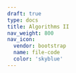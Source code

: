 ```yaml
---
draft: true
type: docs
title: Algorithms II
nav_weight: 800
nav_icon:
  vendor: bootstrap
  name: file-code
  color: 'skyblue'
---
```

